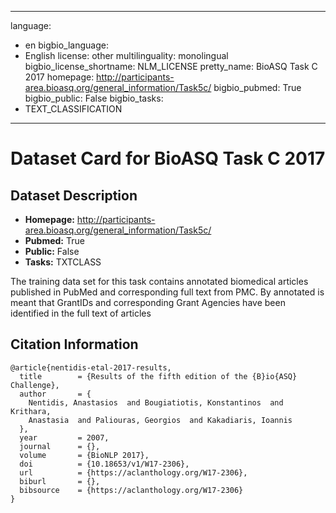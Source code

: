 
---
language: 
- en
bigbio_language: 
- English
license: other
multilinguality: monolingual
bigbio_license_shortname: NLM_LICENSE
pretty_name: BioASQ Task C 2017
homepage: http://participants-area.bioasq.org/general_information/Task5c/
bigbio_pubmed: True
bigbio_public: False
bigbio_tasks: 
- TEXT_CLASSIFICATION
---


# Dataset Card for BioASQ Task C 2017

## Dataset Description

- **Homepage:** http://participants-area.bioasq.org/general_information/Task5c/
- **Pubmed:** True
- **Public:** False
- **Tasks:** TXTCLASS


The training data set for this task contains annotated biomedical articles
published in PubMed and corresponding full text from PMC. By annotated is meant
that GrantIDs and corresponding Grant Agencies have been identified in the full
text of articles



## Citation Information

```
@article{nentidis-etal-2017-results,
  title        = {Results of the fifth edition of the {B}io{ASQ} Challenge},
  author       = {
    Nentidis, Anastasios  and Bougiatiotis, Konstantinos  and Krithara,
    Anastasia  and Paliouras, Georgios  and Kakadiaris, Ioannis
  },
  year         = 2007,
  journal      = {},
  volume       = {BioNLP 2017},
  doi          = {10.18653/v1/W17-2306},
  url          = {https://aclanthology.org/W17-2306},
  biburl       = {},
  bibsource    = {https://aclanthology.org/W17-2306}
}


```
